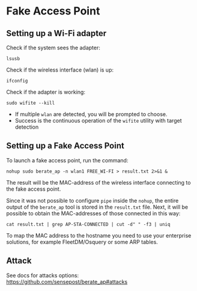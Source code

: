 # Fake Access Point

## Setting up a Wi-Fi adapter

Check if the system sees the adapter:
```
lsusb
```

Check if the wireless interface (wlan) is up:
```
ifconfig
```

Check if the adapter is working:
```
sudo wifite --kill
```

* If multiple `wlan` are detected, you will be prompted to choose.
* Success is the continuous operation of the `wifite` utility with target detection

## Setting up a Fake Access Point

To launch a fake access point, run the command:
```
nohup sudo berate_ap -n wlan1 FREE_WI-FI > result.txt 2>&1 &
```

The result will be the MAC-address of the wireless interface connecting to the fake access point.

Since it was not possible to configure `pipe` inside the `nohup`, the entire output of the `berate_ap` tool is stored in the `result.txt` file. Next, it will be possible to obtain the MAC-addresses of those connected in this way:
```
cat result.txt | grep AP-STA-CONNECTED | cut -d" " -f3 | uniq
```

To map the MAC address to the hostname you need to use your enterprise solutions, for example FleetDM/Osquery or some ARP tables.

## Attack

See docs for attacks options: https://github.com/sensepost/berate_ap#attacks